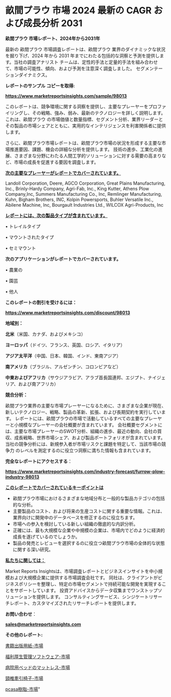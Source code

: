 # 畝間プラウ 市場 2024 最新の CAGR および成長分析 2031

<strong>畝間プラウ 市場レポート、2024年から2031年</strong>

最新の 畝間プラウ 市場調査レポートは、畝間プラウ 業界のダイナミックな状況を掘り下げ、2024 年から 2031 年までにわたる包括的な洞察と予測を提供します。当社の調査アナリスト チームは、定性的手法と定量的手法を組み合わせて、市場の可能性、傾向、および予測を注意深く調査しました。 セグメンテーションダイナミクス。



<strong>レポートのサンプル コピーを取得:</strong> <a href=https://www.marketreportsinsights.com/sample/98013>

<strong><u>https://www.marketreportsinsights.com/sample/98013</u></strong></a>

このレポートは、競争環境に関する洞察を提供し、主要なプレーヤーをプロファイリングし、その戦略、強み、弱み、最新のテクノロジーを詳しく説明します。 これは、畝間プラウ の市場価値と数量指標、セグメント分析、業界リーダーとその製品の市場シェアとともに、実用的なインテリジェンスを利害関係者に提供します。

さらに、畝間プラウ市場レポートは、畝間プラウ市場の状況を形成する主要な市場推進要因、課題、機会の詳細な分析を提供します。 技術の進歩、工業化の進展、さまざまな分野にわたる人間工学的ソリューションに対する需要の高まりなど、市場の成長を促進する要因を調査します。



<strong><u>次の主要なプレーヤーがレポートでカバーされています。</u></strong>

Landoll Corporation, Deere, AGCO Corporation, Great Plains Manufacturing, Inc., Brinly-Hardy Company, Agri-Fab, Inc., King Kutter, Athens Plow Company,Inc, Summers Manufacturing Co., Inc, Remlinger Manufacturing, Kuhn, Bigham Brothers, INC, Kolpin Powersports, Buhler Versatile Inc., Abilene Machine, Inc, Bourgault Industries Ltd., WILCOX Agri-Products, Inc



<strong><u><b>レポートには、次の製品タイプが含まれています。</b></u></strong>

• トレイルタイプ

• マウントされたタイプ

• セミマウント



<strong><b>次のアプリケーションがレポートでカバーされています。</b></strong>

• 農業の

• 園芸

• 他人



<strong><b>このレポートの割引を受けるには：</b></strong><a href=https://www.marketreportsinsights.com/discount/98013>

<strong><u>https://www.marketreportsinsights.com/discount/98013</u></strong></a>



<strong>地域別：</strong>



<strong>北米</strong>（米国、カナダ、およびメキシコ）



<strong>ヨーロッパ</strong>（ドイツ、フランス、英国、ロシア、イタリア）



<strong>アジア太平洋</strong>（中国、日本、韓国、インド、東南アジア）



<strong>南アメリカ</strong>（ブラジル、アルゼンチン、コロンビアなど）



<strong>中東およびアフリカ</strong>（サウジアラビア、アラブ首長国連邦、エジプト、ナイジェリア、および南アフリカ）



<strong>競合分析：</strong>

畝間プラウ業界の主要な市場プレーヤーになるために、さまざまな企業が現在、新しいテクノロジー、戦略、製品の革新、拡張、および長期契約を実行しています。 レポートには、畝間プラウの市場で活動しているすべての主要なプレーヤーと小規模なプレーヤーの会社概要が含まれています。 会社概要セグメントには、主要な市場プレーヤーのSWOT分析、組織の進歩、最近の動向、会社の買収、成長戦略、世界市場シェア、および製品ポートフォリオが含まれています。 当社の競争分析には、新規参入者が市場リスクと課題を特定して、当該市場の競争力 のレベルを測定するのに役立つ洞察に満ちた情報も含まれています。



<strong>完全なレポートにアクセスする</strong>：

<a href=https://www.marketreportsinsights.com/industry-forecast/furrow-plow-industry-98013>

<strong><u>https://www.marketreportsinsights.com/industry-forecast/furrow-plow-industry-98013</u></strong></a>



<strong><u><b>このレポートでカバーされているキーポイントは</b></u></strong>
<ul>
  <li>畝間プラウ市場におけるさまざまな地域分布と一般的な製品カテゴリの包括的な分析。</li>
  <li>主要製品のコスト、および将来の生産コストに関する重要な情報。これは、業界向けに開発中のデータベースを修正するのに役立ちます。</li>
  <li>市場への参入を検討している新しい組織の徹底的な内訳分析。</li>
  <li>正確には、最も大規模な企業や中規模の企業は、市場内でどのように経済的成長を遂げているのでしょうか。</li>
  <li>製品の発売とレビューを選択するのに役立つ畝間プラウ市場の全体的な状態に関する深い研究。</li>
</ul>


<strong><u><b>私たちに関しては：</b></u></strong>

Market Reports Insightsは、市場調査レポートとビジネスインサイトを中小規模および大規模企業に提供する市場調査会社です。 同社は、クライアントがビジネスポリシーを整理し、特定の市場セグメントで持続可能な開発を実現することをサポートしています。 投資アドバイスからデータ収集までワンストップソリューションを提供します。 コンサルティングサービス、シンジケートリサーチレポート、カスタマイズされたリサーチレポートを提供します。



<strong><b>お問い合わせ</b></strong>：

<a href=mailto:sales@marketreportsinsights.com>

<strong><u>sales@marketreportsinsights.com</u></strong></a>



<strong>その他のレポート:</strong>

<a href=https://www.linkedin.com/pulse/書籍出版用紙-市場-2023-収益と成長ドライバー-2030-data-dive-discoveries-24-analysis-wbfof/>書籍出版用紙-市場</a>

<a href=https://www.linkedin.com/pulse/福利厚生管理ソフトウェア-市場-2023-総合分析と事業成長戦略-2030-cp5of/>福利厚生管理ソフトウェア-市場</a>

<a href=https://www.linkedin.com/pulse/病院用ベッドのマットレス-市場-2023-swot-分析と最新イノベーション-dqjlf/>病院用ベッドのマットレス-市場</a>

<a href=https://www.linkedin.com/pulse/頸椎牽引椅子-市場-2023-総合分析と事業成長戦略-2030-consumer-connection-collective-360-83isf/>頸椎牽引椅子-市場</a>

<a href=https://www.linkedin.com/pulse/pcasa樹脂-市場-2023-最新の-cagr-および成長分析-2030-xecxf/>pcasa樹脂-市場</a>"
    
